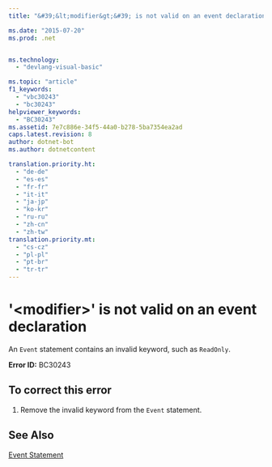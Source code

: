 ```yaml
---
title: "&#39;&lt;modifier&gt;&#39; is not valid on an event declaration"

ms.date: "2015-07-20"
ms.prod: .net


ms.technology: 
  - "devlang-visual-basic"

ms.topic: "article"
f1_keywords: 
  - "vbc30243"
  - "bc30243"
helpviewer_keywords: 
  - "BC30243"
ms.assetid: 7e7c886e-34f5-44a0-b278-5ba7354ea2ad
caps.latest.revision: 8
author: dotnet-bot
ms.author: dotnetcontent

translation.priority.ht: 
  - "de-de"
  - "es-es"
  - "fr-fr"
  - "it-it"
  - "ja-jp"
  - "ko-kr"
  - "ru-ru"
  - "zh-cn"
  - "zh-tw"
translation.priority.mt: 
  - "cs-cz"
  - "pl-pl"
  - "pt-br"
  - "tr-tr"
---
```

# &#39;&lt;modifier&gt;&#39; is not valid on an event declaration
An `Event` statement contains an invalid keyword, such as `ReadOnly`.  
  
 **Error ID:** BC30243  
  
## To correct this error  
  
1.  Remove the invalid keyword from the `Event` statement.  
  
## See Also  
 [Event Statement](../../visual-basic/language-reference/statements/event-statement.md)
